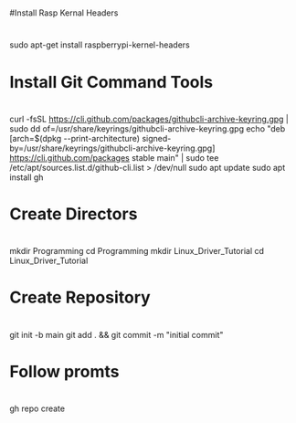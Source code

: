 #
#Install Rasp Kernal Headers
#
sudo apt-get install raspberrypi-kernel-headers

#
# Install Git Command Tools
#
curl -fsSL https://cli.github.com/packages/githubcli-archive-keyring.gpg | sudo dd of=/usr/share/keyrings/githubcli-archive-keyring.gpg
echo "deb [arch=$(dpkg --print-architecture) signed-by=/usr/share/keyrings/githubcli-archive-keyring.gpg] https://cli.github.com/packages stable main" | sudo tee /etc/apt/sources.list.d/github-cli.list > /dev/null
sudo apt update
sudo apt install gh

#
# Create Directors
#
mkdir Programming
cd Programming
mkdir Linux_Driver_Tutorial
cd Linux_Driver_Tutorial

#
# Create Repository
#

git init -b main
git add . && git commit -m "initial commit"

#
# Follow promts
#
gh repo create 
